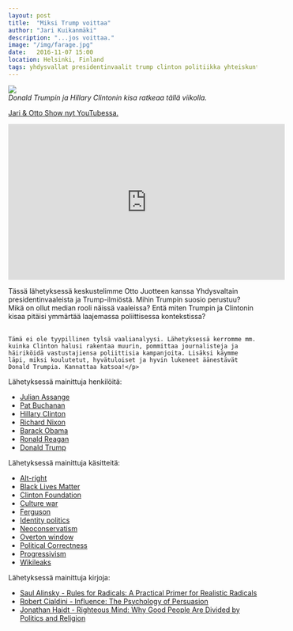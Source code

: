 ```yaml
---
layout: post
title:  "Miksi Trump voittaa"
author: "Jari Kuikanmäki"
description: "...jos voittaa."
image: "/img/farage.jpg"
date:   2016-11-07 15:00
location: Helsinki, Finland
tags: yhdysvallat presidentinvaalit trump clinton politiikka yhteiskunta
---
```


<div class="post-image">
<img src="{{ "/img/trumpclinton.jpg" | prepend: site.baseurl }}">
</div>
<em>Donald Trumpin ja Hillary Clintonin kisa ratkeaa tällä viikolla.</em>

<p><a href="https://www.youtube.com/channel/UCHOTEl3XEzqv3VuLr20cyOA">Jari & Otto Show nyt YouTubessa.</a></p>

<iframe width="560" height="315" src="https://www.youtube.com/embed/9WLCndrDS2U" frameborder="0" allowfullscreen></iframe>

<p>Tässä lähetyksessä keskustelimme Otto Juotteen kanssa Yhdysvaltain presidentinvaaleista ja Trump-ilmiöstä. Mihin Trumpin suosio perustuu? Mikä on ollut median rooli näissä vaaleissa? Entä miten Trumpin ja Clintonin kisaa pitäisi ymmärtää laajemassa poliittisessa kontekstissa?<br><br>

	Tämä ei ole tyypillinen tylsä vaalianalyysi. Lähetyksessä kerromme mm. kuinka Clinton halusi rakentaa muurin, pommittaa journalisteja ja häiriköidä vastustajiensa poliittisia kampanjoita. Lisäksi käymme läpi, miksi koulutetut, hyvätuloiset ja hyvin lukeneet äänestävät Donald Trumpia. Kannattaa katsoa!</p>

<p>Lähetyksessä mainittuja henkilöitä:

<ul>
  <li><a href="http://en.wikipedia.org/wiki/Julian_Assange" target="_blank">Julian Assange</a></li>
  <li><a href="http://en.wikipedia.org/wiki/Pat_Buchanan” target="_blank">Pat Buchanan</a></li>
  <li><a href="http://en.wikipedia.org/wiki/Hillary_Clinton” target="_blank">Hillary Clinton</a></li>
  <li><a href="http://en.wikipedia.org/wiki/Richard_Nixon” target="_blank">Richard Nixon</a></li>
  <li><a href="http://en.wikipedia.org/wiki/Barack_Obama” target="_blank">Barack Obama</a></li>
  <li><a href="http://en.wikipedia.org/wiki/Ronald_Reagan” target="_blank">Ronald Reagan</a></li>
  <li><a href="http://en.wikipedia.org/wiki/Donald_Trump” target="_blank">Donald Trump</a></li>
</ul>

Lähetyksessä mainittuja käsitteitä: 

<ul>
  <li><a href="http://en.wikipedia.org/wiki/Alt-right” target="_blank">Alt-right</a></li>
  <li><a href="http://en.wikipedia.org/wiki/Black_Lives_Matter” target="_blank">Black Lives Matter</a></li>
  <li><a href="http://en.wikipedia.org/wiki/Clinton_Foundation” target="_blank">Clinton Foundation</a></li>
  <li><a href="http://en.wikipedia.org/wiki/Culture_war” target="_blank">Culture war</a></li>
  <li><a href="http://en.wikipedia.org/wiki/Ferguson_unrest” target="_blank">Ferguson</a></li>
  <li><a href="http://en.wikipedia.org/wiki/Identity_politics” target="_blank">Identity politics</a></li>
  <li><a href="http://en.wikipedia.org/wiki/Neoconservatism” target="_blank">Neoconservatism</a></li>
  <li><a href="http://en.wikipedia.org/wiki/Overton_window” target="_blank">Overton window</a></li>
  <li><a href="http://en.wikipedia.org/wiki/Political_correctness” target="_blank">Political Correctness</a></li>
  <li><a href="http://en.wikipedia.org/wiki/Progressivism” target="_blank">Progressivism</a></li>
  <li><a href="http://en.wikipedia.org/wiki/Wikileaks” target="_blank">Wikileaks</a></li>
</ul>

Lähetyksessä mainittuja kirjoja: 

<ul>
  <li><a href="http://www.amazon.com/Rules-Radicals-Practical-Primer-Realistic/dp/0679721134” target="_blank">Saul Alinsky - Rules for Radicals: A Practical Primer for Realistic Radicals</a></li>
  <li><a href="http://www.amazon.com/Influence-Psychology-Persuasion-Robert-Cialdini/dp/006124189X” target="_blank">Robert Cialdini - Influence: The Psychology of Persuasion</a></li>
  <li><a href="http://www.amazon.com/Righteous-Mind-Divided-Politics-Religion/dp/0307455777” target="_blank">Jonathan Haidt - Righteous Mind: Why Good People Are Divided by Politics and Religion</a></li>
</ul></p>